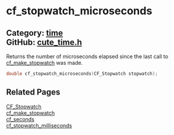 [](../header.md ':include')

# cf_stopwatch_microseconds

Category: [time](/api_reference?id=time)  
GitHub: [cute_time.h](https://github.com/RandyGaul/cute_framework/blob/master/include/cute_time.h)  
---

Returns the number of microseconds elapsed since the last call to [cf_make_stopwatch](/time/cf_make_stopwatch.md) was made.

```cpp
double cf_stopwatch_microseconds(CF_Stopwatch stopwatch);
```

## Related Pages

[CF_Stopwatch](/time/cf_stopwatch.md)  
[cf_make_stopwatch](/time/cf_make_stopwatch.md)  
[cf_seconds](/time/cf_seconds.md)  
[cf_stopwatch_milliseconds](/time/cf_stopwatch_milliseconds.md)  
